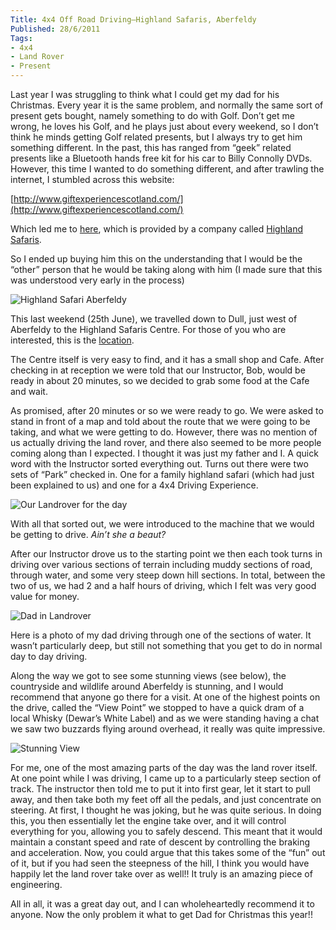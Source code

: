 ```yaml
---
Title: 4x4 Off Road Driving–Highland Safaris, Aberfeldy
Published: 28/6/2011
Tags:
- 4x4
- Land Rover
- Present
---
```


Last year I was struggling to think what I could get my dad for his Christmas. Every year it is the same problem, and normally the same sort of present gets bought, namely something to do with Golf. Don’t get me wrong, he loves his Golf, and he plays just about every weekend, so I don’t think he minds getting Golf related presents, but I always try to get him something different. In the past, this has ranged from “geek” related presents like a Bluetooth hands free kit for his car to Billy Connolly DVDs. However, this time I wanted to do something different, and after trawling the internet, I stumbled across this website:

[http://www.giftexperiencescotland.com/](http://www.giftexperiencescotland.com/)

Which led me to [here](http://www.giftexperiencescotland.com/driving-vouchers/offroad-driving-gift-voucher/extended-4x4-offroad-driving-experience-near-aberfeldy./product-detail-EXP139/), which is provided by a company called [Highland Safaris](http://www.highlandsafaris.net/leisure/).

So I ended up buying him this on the understanding that I would be the “other” person that he would be taking along with him (I made sure that this was understood very early in the process)

![Highland Safari Aberfeldy](https://gep13wpstorage.blob.core.windows.net/gep13/2011/6/28/Photo_65094934-7CE5-2FDF-0208-CB9AB0984248.jpg)

This last weekend (25th June), we travelled down to Dull, just west of Aberfeldy to the Highland Safaris Centre. For those of you who are interested, this is the [location](http://maps.google.com/maps?q=Highland+Safaris,+Aberfeldy,+United+Kingdom&hl=en&ll=56.618324,-3.934908&spn=0.037213,0.077162&sll=56.61719,-3.93744&sspn=0.009304,0.01929&geocode=CeGWL-mfSgx7FRLwXwMdV83D_ynxI6kX6aSISDE7st8IwrS1uw&z=14).

The Centre itself is very easy to find, and it has a small shop and Cafe. After checking in at reception we were told that our Instructor, Bob, would be ready in about 20 minutes, so we decided to grab some food at the Cafe and wait.

As promised, after 20 minutes or so we were ready to go. We were asked to stand in front of a map and told about the route that we were going to be taking, and what we were getting to do. However, there was no mention of us actually driving the land rover, and there also seemed to be more people coming along than I expected. I thought it was just my father and I. A quick word with the Instructor sorted everything out. Turns out there were two sets of “Park” checked in. One for a family highland safari (which had just been explained to us) and one for a 4x4 Driving Experience.

![Our Landrover for the day](https://gep13wpstorage.blob.core.windows.net/gep13/2011/6/28/Photo_BF421791-BEE1-66D7-6DAC-1CB53C39D1E9.jpg)

With all that sorted out, we were introduced to the machine that we would be getting to drive. _Ain’t she a beaut?_

After our Instructor drove us to the starting point we then each took turns in driving over various sections of terrain including muddy sections of road, through water, and some very steep down hill sections. In total, between the two of us, we had 2 and a half hours of driving, which I felt was very good value for money.

![Dad in Landrover](https://gep13wpstorage.blob.core.windows.net/gep13/2011/6/28/Photo_887318B5-1AD6-1509-14EC-9287D5B30A3E.jpg)

Here is a photo of my dad driving through one of the sections of water. It wasn’t particularly deep, but still not something that you get to do in normal day to day driving.

Along the way we got to see some stunning views (see below), the countryside and wildlife around Aberfeldy is stunning, and I would recommend that anyone go there for a visit. At one of the highest points on the drive, called the “View Point” we stopped to have a quick dram of a local Whisky (Dewar’s White Label) and as we were standing having a chat we saw two buzzards flying around overhead, it really was quite impressive.

![Stunning View](https://gep13wpstorage.blob.core.windows.net/gep13/2011/6/28/Photo_67E19F6B-E072-4BB1-9AB1-260F6FF1AD0F.jpg)

For me, one of the most amazing parts of the day was the land rover itself. At one point while I was driving, I came up to a particularly steep section of track. The instructor then told me to put it into first gear, let it start to pull away, and then take both my feet off all the pedals, and just concentrate on steering. At first, I thought he was joking, but he was quite serious. In doing this, you then essentially let the engine take over, and it will control everything for you, allowing you to safely descend. This meant that it would maintain a constant speed and rate of descent by controlling the braking and acceleration. Now, you could argue that this takes some of the “fun” out of it, but if you had seen the steepness of the hill, I think you would have happily let the land rover take over as well!! It truly is an amazing piece of engineering.

All in all, it was a great day out, and I can wholeheartedly recommend it to anyone. Now the only problem it what to get Dad for Christmas this year!!
